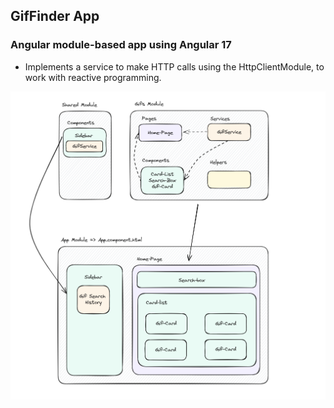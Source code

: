 ## GifFinder App

### Angular module-based app using Angular 17

* Implements a service to make HTTP calls using the HttpClientModule, to work with reactive programming.

![alt text](image.png)